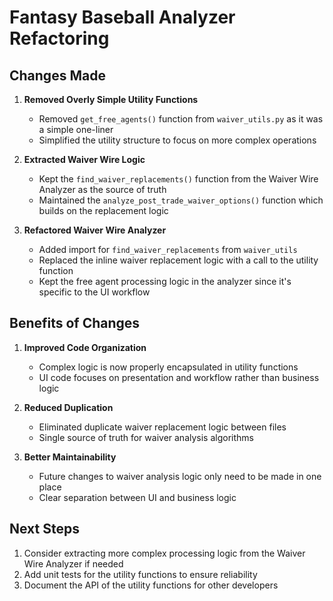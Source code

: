 # Fantasy Baseball Analyzer Refactoring

## Changes Made

1. **Removed Overly Simple Utility Functions**
   - Removed `get_free_agents()` function from `waiver_utils.py` as it was a simple one-liner
   - Simplified the utility structure to focus on more complex operations

2. **Extracted Waiver Wire Logic**
   - Kept the `find_waiver_replacements()` function from the Waiver Wire Analyzer as the source of truth
   - Maintained the `analyze_post_trade_waiver_options()` function which builds on the replacement logic

3. **Refactored Waiver Wire Analyzer**
   - Added import for `find_waiver_replacements` from `waiver_utils`
   - Replaced the inline waiver replacement logic with a call to the utility function
   - Kept the free agent processing logic in the analyzer since it's specific to the UI workflow

## Benefits of Changes

1. **Improved Code Organization**
   - Complex logic is now properly encapsulated in utility functions
   - UI code focuses on presentation and workflow rather than business logic

2. **Reduced Duplication**
   - Eliminated duplicate waiver replacement logic between files
   - Single source of truth for waiver analysis algorithms

3. **Better Maintainability**
   - Future changes to waiver analysis logic only need to be made in one place
   - Clear separation between UI and business logic

## Next Steps

1. Consider extracting more complex processing logic from the Waiver Wire Analyzer if needed
2. Add unit tests for the utility functions to ensure reliability
3. Document the API of the utility functions for other developers
